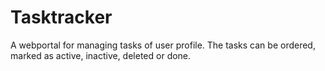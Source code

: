 # Tasktracker
A webportal for managing tasks of user profile. The tasks can be ordered, marked as active, inactive, deleted or done.
